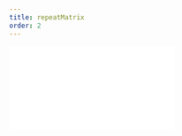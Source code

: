 ```yaml
---
title: repeatMatrix
order: 2
---
```


<embed src="@/docs/manual/core/composition/repeatMatrix.zh.md"></embed>
